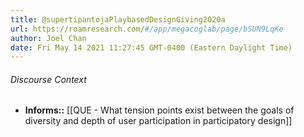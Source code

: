 ```yaml
---
title: @supertipantojaPlaybasedDesignGiving2020a
url: https://roamresearch.com/#/app/megacoglab/page/bSUN9LqKe
author: Joel Chan
date: Fri May 14 2021 11:27:45 GMT-0400 (Eastern Daylight Time)
---
```




###### Discourse Context

- **Informs::** [[QUE - What tension points exist between the goals of diversity and depth of user participation in participatory design]]

